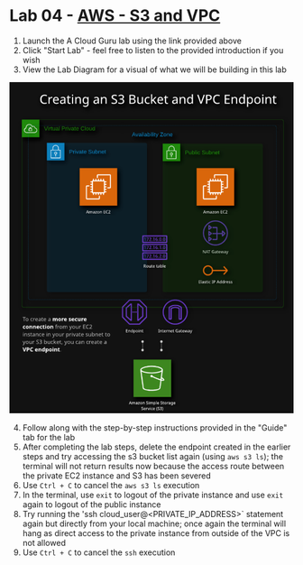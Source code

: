 # Lab 04 - [AWS - S3 and VPC](https://learn.acloud.guru/handson/37331c72-e3f1-4ded-9607-61d993fbb5a5)

1. Launch the A Cloud Guru lab using the link provided above
1. Click "Start Lab" - feel free to listen to the provided introduction if you wish
1. View the Lab Diagram for a visual of what we will be building in this lab

![Lab Diagram](../images/week01-lab04-diagram.png)

4. Follow along with the step-by-step instructions provided in the "Guide" tab for the lab
1. After completing the lab steps, delete the endpoint created in the earlier steps and try accessing the s3 bucket list again (using `aws s3 ls`); the terminal will not return results now because the access route between the private EC2 instance and S3 has been severed
1. Use `Ctrl + C` to cancel the `aws s3 ls` execution
1. In the terminal, use `exit` to logout of the private instance and use `exit` again to logout of the public instance
1. Try running the 'ssh cloud_user@<PRIVATE_IP_ADDRESS>` statement again but directly from your local machine; once again the terminal will hang as direct access to the private instance from outside of the VPC is not allowed
1. Use `Ctrl + C` to cancel the `ssh` execution